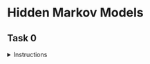 # Hidden Markov Models

## Task 0

<details>
    <summary> Instructions</summary>
Write the function `def markov_chain(P, s, t=1):` that determines the probability of a markov chain being in a particular state after a specified number of iterations:

`P` is a square 2D numpy.ndarray of shape `(n, n)` representing the transition matrix
`P[i, j]` is the probability of transitioning from state i to state j
`n` is the number of states in the markov chain
`s` is a numpy.ndarray of shape `(1, n)` representing the probability of starting in each state
`t` is the number of iterations that the markov chain has been through
Returns: a `numpy.ndarray` of shape `(1, n)` representing the probability of being in a specific state after `t` iterations, or `None` on failure
</detials>

You'll be able to find the chance of any given position via dot product of `s` and `P`.



## Task 1

Steady State is the term used in the curriculum, but [it seems to be the same as](https://math.stackexchange.com/questions/9325/equilibrium-distribution-steady-state-distribution-stationary-distribution-and) "equilibrium" and "stationary" states.